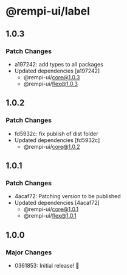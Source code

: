 # @rempi-ui/label

## 1.0.3

### Patch Changes

- a197242: add types to all packages
- Updated dependencies [a197242]
  - @rempi-ui/core@1.0.3
  - @rempi-ui/flex@1.0.3

## 1.0.2

### Patch Changes

- fd5932c: fix publish of dist folder
- Updated dependencies [fd5932c]
  - @rempi-ui/core@1.0.2

## 1.0.1

### Patch Changes

- 4acaf72: Patching version to be published
- Updated dependencies [4acaf72]
  - @rempi-ui/core@1.0.1
  - @rempi-ui/flex@1.0.1

## 1.0.0

### Major Changes

- 0361853: Initial release! 🎉
